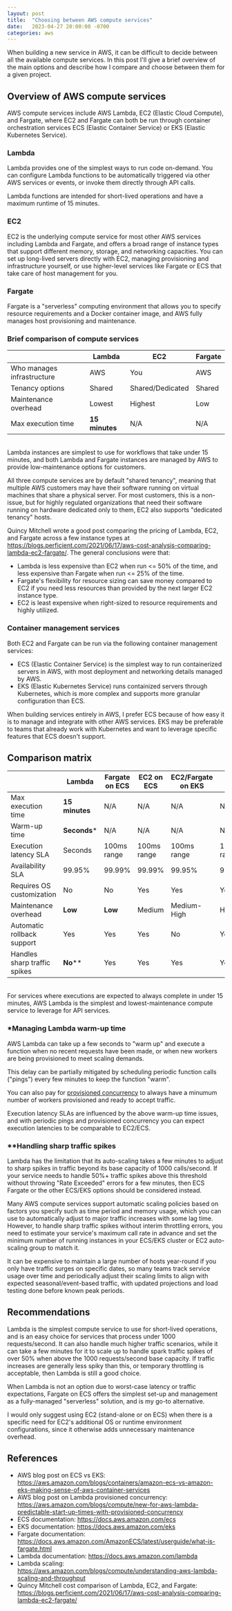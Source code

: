 ```yaml
---
layout: post
title:  "Choosing between AWS compute services"
date:   2023-04-27 20:00:00 -0700
categories: aws
---
```


When building a new service in AWS, it can be difficult to decide between all the available compute services.  In this post I'll give a brief overview of the main options and describe how I compare and choose between them for a given project.

## Overview of AWS compute services

AWS compute services include AWS Lambda, EC2 (Elastic Cloud Compute), and Fargate, where EC2 and Fargate can both be run through container orchestration services ECS (Elastic Container Service) or EKS (Elastic Kubernetes Service).

### Lambda
Lambda provides one of the simplest ways to run code on-demand.  You can configure Lambda functions to be automatically triggered via other AWS services or events, or invoke them directly through API calls.

Lambda functions are intended for short-lived operations and have a maximum runtime of 15 minutes.

### EC2
EC2 is the underlying compute service for most other AWS services including Lambda and Fargate, and offers a broad range of instance types that support different memory, storage, and networking capacities.  You can set up long-lived servers directly with EC2, managing provisioning and infrastructure yourself, or use higher-level services like Fargate or ECS that take care of host management for you.

### Fargate
Fargate is a "serverless" computing environment that allows you to specify resource requirements and a Docker container image, and AWS fully manages host provisioning and maintenance.

### Brief comparison of compute services

| |Lambda|EC2|Fargate|
|-|------|---|-------|
|Who manages infrastructure|AWS   |You             |AWS    |
|Tenancy options           |Shared|Shared/Dedicated|Shared |
|Maintenance overhead      |Lowest|Highest         |Low    |
|Max execution time        |**15 minutes**|N/A     |N/A    |

<br>
Lambda instances are simplest to use for workflows that take under 15 minutes, and both Lambda and Fargate instances are managed by AWS to provide low-maintenance options for customers.

All three compute services are by default "shared tenancy", meaning that multiple AWS customers may have their software running on virtual machines that share a physical server.  For most customers, this is a non-issue, but for highly regulated organizations that need their software running on hardware dedicated only to them, EC2 also supports "dedicated tenancy" hosts.

Quincy Mitchell wrote a good post comparing the pricing of Lambda, EC2, and Fargate across a few instance types at <https://blogs.perficient.com/2021/06/17/aws-cost-analysis-comparing-lambda-ec2-fargate/>.  The general conclusions were that:
* Lambda is less expensive than EC2 when run <= 50% of the time, and less expensive than Fargate when run <= 25% of the time.
* Fargate's flexibility for resource sizing can save money compared to EC2 if you need less resources than provided by the next larger EC2 instance type.
* EC2 is least expensive when right-sized to resource requirements and highly utilized.

### Container management services
Both EC2 and Fargate can be run via the following container management services:
* ECS (Elastic Container Service) is the simplest way to run containerized servers in AWS, with most deployment and networking details managed by AWS.
* EKS (Elastic Kubernetes Service) runs containized servers through Kubernetes, which is more complex and supports more granular configuration than ECS.

When building services entirely in AWS, I prefer ECS because of how easy it is to manage and integrate with other AWS services.  EKS may be preferable to teams that already work with Kubernetes and want to leverage specific features that ECS doesn't support.

## Comparison matrix

|                          | Lambda          | Fargate on ECS | EC2 on ECS  | EC2/Fargate on EKS  | EC2          |
|--------------------------|-----------------|----------------|-------------|----------------|-------------|
| Max execution time       | **15 minutes**  | N/A            | N/A         | N/A            | N/A          |
| Warm-up time             | **Seconds**\*   | N/A            | N/A         | N/A            | N/A          |
| Execution latency SLA    | Seconds         | 100ms range    | 100ms range | 100ms range        | 100ms range |
| Availability SLA         | 99.95%          | 99.99%         | 99.99%      | 99.95%          | 99.99%      |
| Requires OS customization | No             | No             | Yes         | Yes          | Yes            |
| Maintenance overhead     | **Low**         | **Low**        | Medium      | Medium-High  | High           |
| Automatic rollback support | Yes           | Yes            | Yes         | No           | Yes            |
| Handles sharp traffic spikes | **No****    | Yes            | Yes         | Yes          | Yes            |

<br>
For services where executions are expected to always complete in under 15 minutes, AWS Lambda is the simplest and lowest-maintenance compute service to leverage for API services.

### *Managing Lambda warm-up time
AWS Lambda can take up a few seconds to "warm up" and execute a function when no recent requests have been made, or when new workers are being provisioned to meet scaling demands.

This delay can be partially mitigated by scheduling periodic function calls ("pings") every few minutes to keep the function "warm".

You can also pay for [provisioned concurrency](https://aws.amazon.com/blogs/compute/new-for-aws-lambda-predictable-start-up-times-with-provisioned-concurrency/) to always have a minumum number of workers provisioned and ready to accept traffic.

Execution latency SLAs are influenced by the above warm-up time issues, and with periodic pings and provisioned concurrency you can expect execution latencies to be comparable to EC2/ECS.

### **Handling sharp traffic spikes
Lambda has the limitation that its auto-scaling takes a few minutes to adjust to sharp spikes in traffic beyond its base capacity of 1000 calls/second.  If your service needs to handle 50%+ traffic spikes above this threshold without throwing "Rate Exceeded" errors for a few minutes, then ECS Fargate or the other ECS/EKS options should be considered instead.

Many AWS compute services support automatic scaling policies based on factors you specify such as time period and memory usage, which you can use to automatically adjust to major traffic increases with some lag time.  However, to handle sharp traffic spikes without interim throttling errors, you need to estimate your service's maximum call rate in advance and set the minimum number of running instances in your ECS/EKS cluster or EC2 auto-scaling group to match it.

It can be expensive to maintain a large number of hosts year-round if you only have traffic surges on specific dates, so many teams track service usage over time and periodically adjust their scaling limits to align with expected seasonal/event-based traffic, with updated projections and load testing done before known peak periods.

## Recommendations

Lambda is the simplest compute service to use for short-lived operations, and is an easy choice for services that process under 1000 requests/second.  It can also handle much higher traffic scenarios, while it can take a few minutes for it to scale up to handle spark traffic spikes of over 50% when above the 1000 requests/second base capacity.  If traffic increases are generally less spiky than this, or temporary throttling is acceptable, then Lambda is still a good choice.

When Lambda is not an option due to worst-case latency or traffic expectations, Fargate on ECS offers the simplest set-up and management as a fully-managed "serverless" solution, and is my go-to alternative.

I would only suggest using EC2 (stand-alone or on ECS) when there is a specific need for EC2's additional OS or runtime environment configurations, since it otherwise adds unnecessary maintenance overhead.

## References

* AWS blog post on ECS vs EKS: <https://aws.amazon.com/blogs/containers/amazon-ecs-vs-amazon-eks-making-sense-of-aws-container-services>
* AWS blog post on Lambda provisioned concurrency: <https://aws.amazon.com/blogs/compute/new-for-aws-lambda-predictable-start-up-times-with-provisioned-concurrency>
* ECS documentation: <https://docs.aws.amazon.com/ecs>
* EKS documentation: <https://docs.aws.amazon.com/eks>
* Fargate documentation: <https://docs.aws.amazon.com/AmazonECS/latest/userguide/what-is-fargate.html>
* Lambda documentation: <https://docs.aws.amazon.com/lambda>
* Lambda scaling: <https://aws.amazon.com/blogs/compute/understanding-aws-lambda-scaling-and-throughput>
* Quincy Mitchell cost comparison of Lambda, EC2, and Fargate: <https://blogs.perficient.com/2021/06/17/aws-cost-analysis-comparing-lambda-ec2-fargate/>
